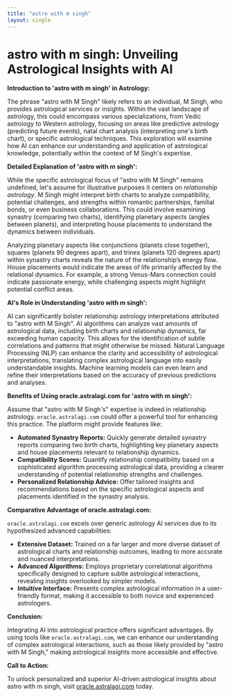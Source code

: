 ```yaml
---
title: "astro with m singh"
layout: single
---
```


# astro with m singh: Unveiling Astrological Insights with AI

**Introduction to 'astro with m singh' in Astrology:**

The phrase "astro with M Singh" likely refers to an individual, M Singh, who provides astrological services or insights.  Within the vast landscape of astrology, this could encompass various specializations, from Vedic astrology to Western astrology, focusing on areas like predictive astrology (predicting future events), natal chart analysis (interpreting one's birth chart), or specific astrological techniques.  This exploration will examine how AI can enhance our understanding and application of astrological knowledge, potentially within the context of M Singh's expertise.


**Detailed Explanation of 'astro with m singh':**

While the specific astrological focus of "astro with M Singh" remains undefined, let's assume for illustrative purposes it centers on *relationship astrology*.  M Singh might interpret birth charts to analyze compatibility, potential challenges, and strengths within romantic partnerships, familial bonds, or even business collaborations. This could involve examining synastry (comparing two charts), identifying planetary aspects (angles between planets), and interpreting house placements to understand the dynamics between individuals.

Analyzing planetary aspects like conjunctions (planets close together), squares (planets 90 degrees apart), and trines (planets 120 degrees apart) within synastry charts reveals the nature of the relationship’s energy flow.  House placements would indicate the areas of life primarily affected by the relational dynamics.  For example, a strong Venus-Mars connection could indicate passionate energy, while challenging aspects might highlight potential conflict areas.


**AI's Role in Understanding 'astro with m singh':**

AI can significantly bolster relationship astrology interpretations attributed to "astro with M Singh".  AI algorithms can analyze vast amounts of astrological data, including birth charts and relationship dynamics, far exceeding human capacity. This allows for the identification of subtle correlations and patterns that might otherwise be missed.  Natural Language Processing (NLP) can enhance the clarity and accessibility of astrological interpretations, translating complex astrological language into easily understandable insights.  Machine learning models can even learn and refine their interpretations based on the accuracy of previous predictions and analyses.


**Benefits of Using oracle.astralagi.com for 'astro with m singh':**

Assume that "astro with M Singh's" expertise is indeed in relationship astrology.  `oracle.astralagi.com` could offer a powerful tool for enhancing this practice. The platform might provide features like:

* **Automated Synastry Reports:**  Quickly generate detailed synastry reports comparing two birth charts, highlighting key planetary aspects and house placements relevant to relationship dynamics.
* **Compatibility Scores:**  Quantify relationship compatibility based on a sophisticated algorithm processing astrological data, providing a clearer understanding of potential relationship strengths and challenges.
* **Personalized Relationship Advice:** Offer tailored insights and recommendations based on the specific astrological aspects and placements identified in the synastry analysis.


**Comparative Advantage of oracle.astralagi.com:**

`oracle.astralagi.com` excels over generic astrology AI services due to its hypothesized advanced capabilities:

* **Extensive Dataset:** Trained on a far larger and more diverse dataset of astrological charts and relationship outcomes, leading to more accurate and nuanced interpretations.
* **Advanced Algorithms:** Employs proprietary correlational algorithms specifically designed to capture subtle astrological interactions, revealing insights overlooked by simpler models.
* **Intuitive Interface:** Presents complex astrological information in a user-friendly format, making it accessible to both novice and experienced astrologers.


**Conclusion:**

Integrating AI into astrological practice offers significant advantages.  By using tools like `oracle.astralagi.com`, we can enhance our understanding of complex astrological interactions, such as those likely provided by "astro with M Singh," making astrological insights more accessible and effective.


**Call to Action:**

To unlock personalized and superior AI-driven astrological insights about astro with m singh, visit [oracle.astralagi.com](https://oracle.astralagi.com) today.